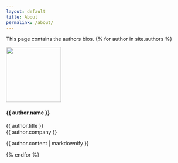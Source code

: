 ```yaml
---
layout: default
title: About
permalink: /about/
---
```

This page contains the authors bios.
{% for author in site.authors %}
  <div class="row justify-content-left">
    <div class="col-3">
      <img src="{{ author.image }}" class="img-fluid rounded" style="width: 150px; height: auto;">
    </div>
    <div class="col-9">
      <h4 class="text-dark">{{ author.name }}</h4>
      {{ author.title }}<br />
      {{ author.company }}<br />
      <span class="text-black-50 font-weight-lighter font-italic"><p>{{ author.content | markdownify }}</p></span>
    </div>
  </div>
{% endfor %}
